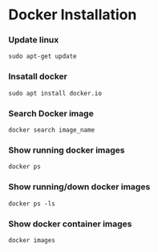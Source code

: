 # Docker Installation

### Update linux 

    sudo apt-get update
    
### Insatall docker

    sudo apt install docker.io
    
### Search Docker image

    docker search image_name
    
### Show running docker images 

    docker ps 
    
### Show running/down docker images

    docker ps -ls
    
### Show docker container images 

    docker images
